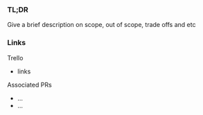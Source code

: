 ### TL;DR

Give a brief description on scope, out of scope, trade offs and etc

### Links

Trello
  - links

Associated PRs
  - ...
  - ...
